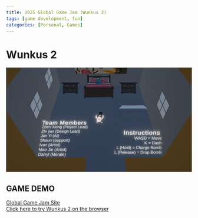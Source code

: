 ```yaml
---
title: 2025 Global Game Jam (Wunkus 2)
tags: [game development, fun]
categories: [Personal, Games]
---
```


# Wunkus 2
![](/assets/images/GlobalGameJam2025.png)

## GAME DEMO
<a href="https://globalgamejam.org/games/2025/wunkus-own-gazzillionaire-company-my-employees-are-forming-union-after-i-threaten"> Global Game Jam Site </a>
<br>
<a href="https://tanzhenxiong404.itch.io/wunkus-2"> Click here to try Wunkus 2 on the browser </a>
